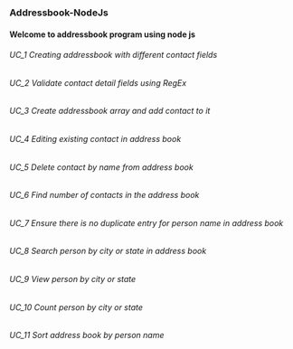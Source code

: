 ### Addressbook-NodeJs

#### Welcome to addressbook program using node js

###### UC_1 Creating addressbook with different contact fields 

###### UC_2 Validate contact detail fields using RegEx

###### UC_3 Create addressbook array and add contact to it

###### UC_4 Editing existing contact in address book

###### UC_5 Delete contact by name from address book

###### UC_6 Find number of contacts in the address book

###### UC_7 Ensure there is no duplicate entry for person name in address book

###### UC_8 Search person by city or state in address book

###### UC_9 View person by city or state

###### UC_10 Count person by city or state

###### UC_11 Sort address book by person name


